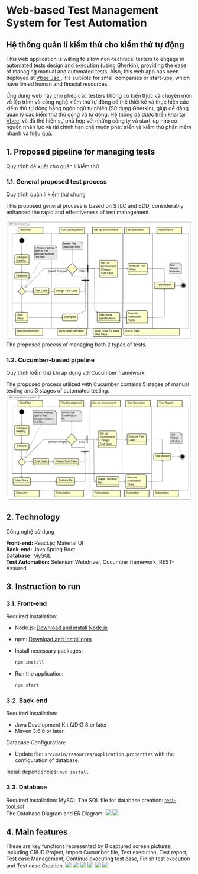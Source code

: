 # Web-based Test Management System for Test Automation
## Hệ thống quản lí kiểm thử cho kiểm thử tự động

This web application is willing to allow non-technical testers to engage in automated tests design and execution (using Gherkin), providing the ease of managing manual and automated tests. Also, this web app has been deployed at [Vbee Jsc.](https://vbee.ai/), it's suitable for small companies or start-ups, which have limied human and finacial resources.

Ứng dụng web này cho phép các testers không có kiến thức và chuyên môn về lập trình và công nghệ kiểm thử tự động có thể thiết kế và thực hiện các kiểm thử tự động bằng ngôn ngữ tự nhiên (Sử dụng Gherkin), giúp dễ dàng quản lý các kiểm thử thủ công và tự động. Hệ thống đã được triển khai tại [Vbee](https://vbee.ai/), và đã thể hiện sự phù hợp với những công ty và start-up nhỏ có nguồn nhân lực và tài chính hạn chế muốn phát triển và kiểm thử phần mềm nhanh và hiệu quả.
## 1. Proposed pipeline for managing tests
Quy trình đề xuất cho quản lí kiểm thử
### 1.1. General proposed test process
Quy trình quản lí kiểm thử chung

This proposed general process is based on STLC and BDD, considerably enhanced the  rapid and effectiveness of test management.

![The proposed process](Proposed-pipeline.png)
The proposed process of managing both 2 types of tests.
### 1.2. Cucumber-based pipeline
Quy trình kiểm thử khi áp dụng với Cucumber framework

The proposed process utilized with Cucumber contains 5 stages of manual testing and 3 stages of automated testing.
![The proposed process](Proposed-pipeline_cucumber.png)
## 2. Technology
Công nghệ sử dụng

**Front-end:** React.js; Material UI\
**Back-end:** Java Spring Boot\
**Database:** MySQL\
**Test Automation:** Selenium Webdriver, Cucumber framework, REST-Assured
## 3. Instruction to run
### 3.1. Front-end
Required Installation:
- Node.js: [Download and install Node.js](https://nodejs.org/en/download/package-manager/current)
- npm: [Download and install npm](https://docs.npmjs.com/downloading-and-installing-node-js-and-npm)
- Install necessary packages:

    ```bash
    npm install
- Run the application:
  ```bash
  npm start
### 3.2. Back-end
Required Installation:
- Java Development Kit (JDK) 8 or later
- Maven 3.6.0 or later

Database Configuration:
- Update file: `src/main/resources/application.properties` with the configuration of database.

Install dependencies:
    ```
    mvn install
    ```
### 3.3. Database
Required Installation: MySQL
The SQL file for database creation: [test-tool.sql](test-tool.sql)\
The Database Diagram and ER Diagram:
![](DB-TestTool.png)
![](TestTool-ERD.png)
## 4. Main features
These are key functions represented by 8 captured screen pictures, including CRUD Project, Import Cucumber file, Test execution, Test report, Test case Management, Continue executing test case, Finish test execution and Test case Creation.
![](feature-create-test.png)
![](feature-finish.png)
![](feature-managetest.png)
![](feature-project.png)
![](feature-report.png)
![](feature-testcase.png)
